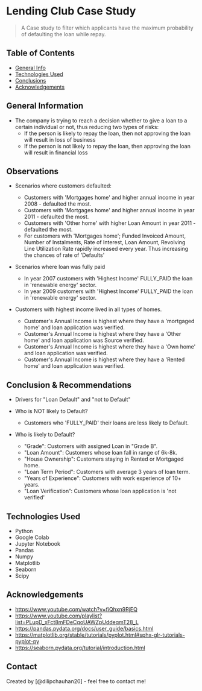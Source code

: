 # Lending Club Case Study
> A Case study to filter which applicants have the maximum probability of defaulting the loan while repay.

## Table of Contents
* [General Info](#general-information)
* [Technologies Used](#technologies-used)
* [Conclusions](#conclusions)
* [Acknowledgements](#acknowledgements)

## General Information
- The company is trying to reach a decision whether to give a loan to a certain individual or not, thus reducing two types of risks: 
    - If the person is likely to repay the loan, then not approving the loan will result in loss of business 
    - If the person is not likely to repay the loan, then approving the loan will result in financial loss 

## Observations
- Scenarios where customers defaulted:
    - Customers with 'Mortgages home' and higher annual income in year 2008 - defaulted the most.
    - Customers with 'Mortgages home' and higher annual income in year 2011 - defaulted the most.
    - Customers with 'Other home' with higher Loan Amount in year 2011 - defaulted the most.
    - For customers with 'Mortgages home'; Funded Invoiced Amount, Number of Instalments, Rate of Interest, Loan Amount, Revolving Line Utilization Rate rapidly increased every year. Thus increasing the chances of rate of 'Defaults'

- Scenarios where loan was fully paid
    - In year 2007 customers with 'Highest Income' FULLY_PAID the loan in 'renewable energy' sector.
    - In year 2009 customers with 'Highest Income' FULLY_PAID the loan in 'renewable energy' sector.

- Customers with highest income lived in all types of homes.
    - Customer's Annual Income is highest where they have a 'mortgaged home' and loan application was verified.
    - Customer's Annual Income is highest where they have a 'Other home' and loan application was Source verified.
    - Customer's Annual Income is highest where they have a 'Own home' and loan application was verified.
    - Customer's Annual Income is highest where they have a 'Rented home' and loan application was verified.
 



## Conclusion & Recommendations
- Drivers for "Loan Default" and "not to Default"
- Who is NOT likely to Default?
    - Customers who 'FULLY_PAID' their loans are less likely to Default.

- Who is likely to Default?
    - "Grade": Customers with assigned Loan in "Grade B".
    - "Loan Amount": Customers whose loan fall in range of 6k-8k.
    - "House Ownership": Customers staying in Rented or Mortgaged home.
    - "Loan Term Period": Customers with average 3 years of loan term.
    - "Years of Experience": Customers with work experience of 10+ years.
    - "Loan Verification“: Customers whose loan application is 'not verified'

## Technologies Used
- Python
- Google Colab
- Jupyter Notebook
- Pandas
- Numpy
- Matplotlib
- Seaborn
- Scipy

## Acknowledgements
- https://www.youtube.com/watch?v=fiQhxn9RjEQ
- https://www.youtube.com/playlist?list=PLupD_xFct8mFDeCqoUAWZpUddeqmT28_L
- https://pandas.pydata.org/docs/user_guide/basics.html
- https://matplotlib.org/stable/tutorials/pyplot.html#sphx-glr-tutorials-pyplot-py
- https://seaborn.pydata.org/tutorial/introduction.html



## Contact
Created by [@dilipchauhan20] - feel free to contact me!


<!-- You don't have to include all sections - just the one's relevant to your project -->
